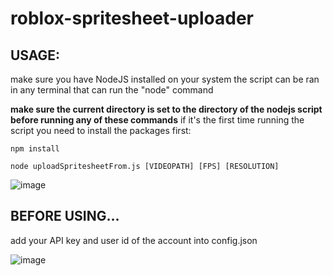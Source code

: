 # roblox-spritesheet-uploader

## USAGE:
make sure you have NodeJS installed on your system
the script can be ran in any terminal that can run the "node" command

**make sure the current directory is set to the directory of the nodejs script before running any of these commands**
if it's the first time running the script you need to install the packages first:
```
npm install
```

```
node uploadSpritesheetFrom.js [VIDEOPATH] [FPS] [RESOLUTION]
```
![image](https://github.com/scandaloux/roblox-spritesheet-uploader/assets/137931980/4d790411-86a1-4fff-8d2c-f69225461f18)

## BEFORE USING...
add your API key and user id of the account into config.json

![image](https://github.com/scandaloux/roblox-spritesheet-uploader/assets/137931980/671acbdb-d028-411b-9b60-d3669fff94f1)
